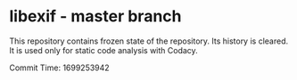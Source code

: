 # libexif - master branch

This repository contains frozen state of the repository.
Its history is cleared. It is used only for static code
analysis with Codacy.

Commit Time: 1699253942